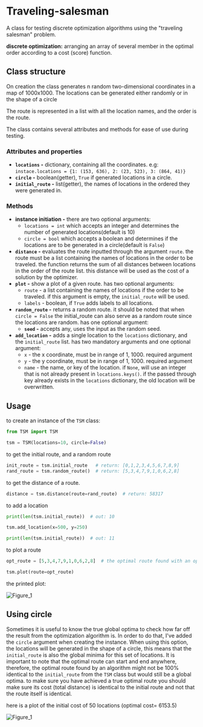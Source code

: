 # Traveling-salesman

A class for testing discrete optimization algorithms using the "traveling salesman" problem.

**discrete optimization:** arranging an array of several member in the optimal order according to a cost (score)
function.

## Class structure

On creation the class generates n random two-dimensional coordinates in a map of 1000x1000. The locations can be
generated either randomly or in the shape of a circle

The route is represented in a list with all the location names, and the order is the route.

The class contains several attributes and methods for ease of use during testing.

### Attributes and properties

* **`locations` -** dictionary, containing all the coordinates. e.g:
  ```instace.locations = {1: (153, 636), 2: (23, 523), 3: (864, 41)}```
* **`circle` -** boolean(getter), `True` if generated locations in a circle.
* **`initial_route` -** list(getter), the names of locations in the ordered they were generated in.

### Methods

* **instance initiation -** there are two optional arguments:
  * `locations = int` which accepts an integer and determines the number of generated locations(default is 10)
  * `circle = bool` which accepts a boolean and determines if the locations are to be generated in a circle(default
    is `False`)
* **`distance` -** evaluates the route inputted through the argument `route`. the route must be a list containing the
  names of locations in the order to be traveled. the function returns the sum of all distances between locations in the
  order of the route list. this distance will be used as the cost of a solution by the optimizer.
* **`plot` -** show a plot of a given route. has two optional arguments:
  * `route` - a list containing the names of locations if the order to be traveled. if this argument is empty,
    the `initial_route` will be used.
  * `labels` - boolean, if `True` adds labels to all locations.
* **`random_route` -** returns a random route. it should be noted that when `circle = False` the initial_route can also
  serve as a random route since the locations are random. has one optional argument:
  * **`seed` -** accepts any, uses the input as the random seed.
* **`add_location` -** adds a single location to the `locations` dictionary, and the `initial_route` list. has two
  mandatory arguments and one optional argument:
  * `x` - the x coordinate, must be in range of 1, 1000. required argument
  * `y` - the y coordinate, must be in range of 1, 1000. required argument
  * `name` - the name, or key of the location. if `None`, will use an integer that is not already present
    in `locations.keys()`. if the passed through key already exists in the `locations` dictionary, the old location will
    be overwritten.

## Usage

to create an instance of the `TSM` class:

```python
from TSM import TSM

tsm = TSM(locations=10, circle=False)
```

to get the initial route, and a random route

```python
init_route = tsm.initial_route   # return: [0,1,2,3,4,5,6,7,8,9]
rand_route = tsm.random_route()  # return: [5,3,4,7,9,1,0,6,2,8]
```

to get the distance of a route.

```python
distance = tsm.distance(route=rand_route)  # return: 58317
```

to add a location

```python
print(len(tsm.initial_route))  # out: 10

tsm.add_location(x=500, y=250)

print(len(tsm.initial_route))  # out: 11
```

to plot a route

```python
opt_route = [5,3,4,7,9,1,0,6,2,8]  # the optimal route found with an optimization algorithm

tsm.plot(route=opt_route)
```

the printed plot:

![Figure_1](https://user-images.githubusercontent.com/76598250/114361374-59cd3900-9b76-11eb-98ae-f5a87cca2261.png)

## Using circle

Sometimes it is useful to know the true global optima to check how far off the result from the optimization algorithm
is. In order to do that, I've added the `circle` argument when creating the instance. When using this option, the
locations will be generated in the shape of a circle, this means that the `initial_route`
is also the global minima for this set of locations. It is important to note that the optimal route can start and end
anywhere, therefore, the optimal route found by an algorithm might not be 100% identical to the `initial_route` from
the `TSM` class but would still be a global optima. to make sure you have achieved a true optimal route you should make
sure its cost (total distance) is identical to the initial route and not that the route itself is identical.

here is a plot of the initial cost of 50 locations (optimal cost= 6153.5)

![Figure_1](https://user-images.githubusercontent.com/76598250/114386249-42e81000-9b91-11eb-867a-be24bab5c67a.png)
